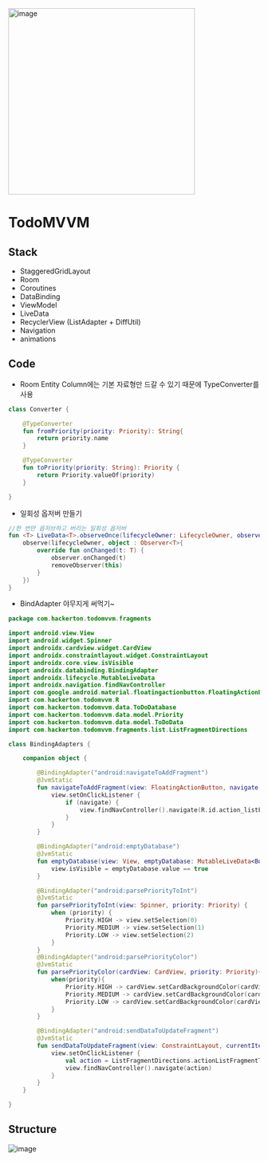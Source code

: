<img width="374" alt="image" src="https://user-images.githubusercontent.com/66052467/172398872-e60a73f5-1dad-444c-bca2-19fcdb9caa96.png">

# TodoMVVM
## Stack

- StaggeredGridLayout
- Room
- Coroutines
- DataBinding
- ViewModel
- LiveData
- RecyclerView (ListAdapter + DiffUtil)
- Navigation
- animations

## Code

+ Room Entity Column에는 기본 자료형만 드갈 수 있기 때문에 TypeConverter를 사용
```kotlin
class Converter {

    @TypeConverter
    fun fromPriority(priority: Priority): String{
        return priority.name
    }

    @TypeConverter
    fun toPriority(priority: String): Priority {
        return Priority.valueOf(priority)
    }

}

```

+ 일회성 옵저버 만들기
```kotlin
//한 번만 옵저브하고 버리는 일회성 옵저버
fun <T> LiveData<T>.observeOnce(lifecycleOwner: LifecycleOwner, observer: Observer<T>){
    observe(lifecycleOwner, object : Observer<T>{
        override fun onChanged(t: T) {
            observer.onChanged(t)
            removeObserver(this)
        }
    })
}

```

+ BindAdapter 야무지게 써먹기~
```kotlin
package com.hackerton.todomvvm.fragments

import android.view.View
import android.widget.Spinner
import androidx.cardview.widget.CardView
import androidx.constraintlayout.widget.ConstraintLayout
import androidx.core.view.isVisible
import androidx.databinding.BindingAdapter
import androidx.lifecycle.MutableLiveData
import androidx.navigation.findNavController
import com.google.android.material.floatingactionbutton.FloatingActionButton
import com.hackerton.todomvvm.R
import com.hackerton.todomvvm.data.ToDoDatabase
import com.hackerton.todomvvm.data.model.Priority
import com.hackerton.todomvvm.data.model.ToDoData
import com.hackerton.todomvvm.fragments.list.ListFragmentDirections

class BindingAdapters {

    companion object {

        @BindingAdapter("android:navigateToAddFragment")
        @JvmStatic
        fun navigateToAddFragment(view: FloatingActionButton, navigate: Boolean) {
            view.setOnClickListener {
                if (navigate) {
                    view.findNavController().navigate(R.id.action_listFragment_to_addFragment)
                }
            }
        }

        @BindingAdapter("android:emptyDatabase")
        @JvmStatic
        fun emptyDatabase(view: View, emptyDatabase: MutableLiveData<Boolean>) {
            view.isVisible = emptyDatabase.value == true
        }

        @BindingAdapter("android:parsePriorityToInt")
        @JvmStatic
        fun parsePriorityToInt(view: Spinner, priority: Priority) {
            when (priority) {
                Priority.HIGH -> view.setSelection(0)
                Priority.MEDIUM -> view.setSelection(1)
                Priority.LOW -> view.setSelection(2)
            }
        }
        @BindingAdapter("android:parsePriorityColor")
        @JvmStatic
        fun parsePriorityColor(cardView: CardView, priority: Priority){
            when(priority){
                Priority.HIGH -> cardView.setCardBackgroundColor(cardView.context.getColor(R.color.red))
                Priority.MEDIUM -> cardView.setCardBackgroundColor(cardView.context.getColor(R.color.yellow))
                Priority.LOW -> cardView.setCardBackgroundColor(cardView.context.getColor(R.color.green))
            }
        }

        @BindingAdapter("android:sendDataToUpdateFragment")
        @JvmStatic
        fun sendDataToUpdateFragment(view: ConstraintLayout, currentItem: ToDoData){
            view.setOnClickListener {
                val action = ListFragmentDirections.actionListFragmentToUpdateFragment(currentItem)
                view.findNavController().navigate(action)
            }
        }
    }

}

```


## Structure
![image](https://user-images.githubusercontent.com/66052467/172396321-cc05913b-fd12-4ffa-84fc-d4b378c4bf54.png)
